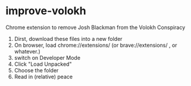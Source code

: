 # improve-volokh
Chrome extension to remove Josh Blackman from the Volokh Conspiracy

1) Dirst, download these files into a new folder
2) On browser, load chrome://extensions/ (or brave://extensions/ , or whatever.)
3) switch on Developer Mode
4) Click "Load Unpacked"
5) Choose the folder
6) Read in (relative) peace
